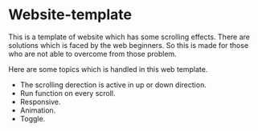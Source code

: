 # Website-template
This is a template of website which has some scrolling effects.
There are solutions which is faced by the web beginners. So this is made for those who are not able to overcome from those problem.

Here are some topics which is handled in this web template.

* The scrolling derection is active in up or down direction.
* Run function on every scroll.
* Responsive.
* Animation.
* Toggle.


